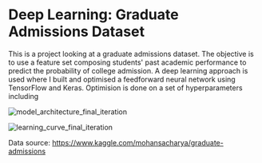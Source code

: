 # Deep Learning: Graduate Admissions Dataset

This is a project looking at a graduate admissions dataset. The objective is to use a feature set composing students' past academic performance to predict the probability of college admission. A deep learning approach is used where I built and optimised a feedforward neural network using TensorFlow and Keras. Optimision is done on a set of hyperparameters including 

![model_architecture_final_iteration](https://user-images.githubusercontent.com/91271318/136998845-12d11fe6-80c4-47bd-a2d9-ff3a8cdb786d.png)

![learning_curve_final_iteration](https://user-images.githubusercontent.com/91271318/136998843-76fdcd86-bcd5-48fe-8f5a-bd7facfcbbd2.png)

Data source: https://www.kaggle.com/mohansacharya/graduate-admissions
